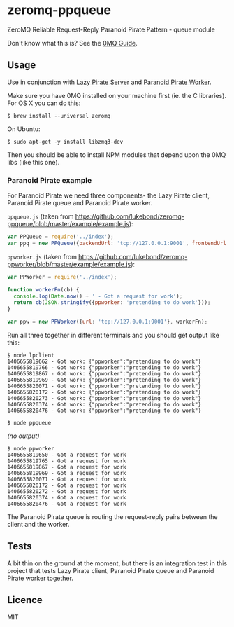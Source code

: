 # zeromq-ppqueue

ZeroMQ Reliable Request-Reply Paranoid Pirate Pattern - queue module

Don't know what this is? See the [0MQ Guide](http://zguide.zeromq.org/page:all#toc91).

## Usage

Use in conjunction with [Lazy Pirate Server](https://github.com/lukebond/zeromq-lpserver) and [Paranoid Pirate Worker](https://github.com/lukebond/zeromq-ppworker).

Make sure you have 0MQ installed on your machine first (ie. the C libraries). For OS X you can do this:

```
$ brew install --universal zeromq
```

On Ubuntu:
```
$ sudo apt-get -y install libzmq3-dev
```

Then you should be able to install NPM modules that depend upon the 0MQ libs (like this one).

### Paranoid Pirate example

For Paranoid Pirate we need three components- the Lazy Pirate client, Paranoid Pirate queue and Paranoid Pirate worker.

`ppqueue.js` (taken from https://github.com/lukebond/zeromq-ppqueue/blob/master/example/example.js):
```javascript
var PPQueue = require('../index');
var ppq = new PPQueue({backendUrl: 'tcp://127.0.0.1:9001', frontendUrl: 'tcp://127.0.0.1:9000'});
```

`ppworker.js` (taken from https://github.com/lukebond/zeromq-ppworker/blob/master/example/example.js):
```javascript
var PPWorker = require('../index');

function workerFn(cb) {
  console.log(Date.now() + ' - Got a request for work');
  return cb(JSON.stringify({ppworker: 'pretending to do work'}));
}

var ppw = new PPWorker({url: 'tcp://127.0.0.1:9001'}, workerFn);
```

Run all three together in different terminals and you should get output like this:

```
$ node lpclient
1406655819662 - Got work: {"ppworker":"pretending to do work"}
1406655819766 - Got work: {"ppworker":"pretending to do work"}
1406655819867 - Got work: {"ppworker":"pretending to do work"}
1406655819969 - Got work: {"ppworker":"pretending to do work"}
1406655820071 - Got work: {"ppworker":"pretending to do work"}
1406655820172 - Got work: {"ppworker":"pretending to do work"}
1406655820273 - Got work: {"ppworker":"pretending to do work"}
1406655820374 - Got work: {"ppworker":"pretending to do work"}
1406655820476 - Got work: {"ppworker":"pretending to do work"}
```

```
$ node ppqueue
```
_(no output)_

```
$ node ppworker
1406655819650 - Got a request for work
1406655819765 - Got a request for work
1406655819867 - Got a request for work
1406655819969 - Got a request for work
1406655820071 - Got a request for work
1406655820172 - Got a request for work
1406655820272 - Got a request for work
1406655820374 - Got a request for work
1406655820476 - Got a request for work
```

The Paranoid Pirate queue is routing the request-reply pairs between the client and the worker.

## Tests

A bit thin on the ground at the moment, but there is an integration test in this project that tests Lazy Pirate client, Paranoid Pirate queue and Paranoid Pirate worker together.

## Licence

MIT

